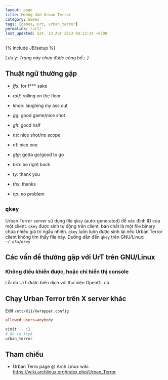 ```yaml
---
layout: page
title: Hướng dẫn Urban Terror
category: Games
tags: [games, urt, urban_terror]
permalink: /urt/
last_updated: Sat, 13 Apr 2013 08:23:34 +0700
---
```

{% include JB/setup %}

*Lưu ý: Trang này chưa được công bố ;-)*

## Thuật ngữ thường gặp

* *ffs*: for f\*\*\* sake

* *rotf*: rolling on the floor

* *lmao*: laughing my ass out

* *gg*: good game/nice shot

* *gh*: good half

* *ns*: nice shot/no scope

* *n1*: nice one

* *gtg*: gotta go/good to go

* *brb*: be right back

* *ty*: thank you

* *thx*: thanks

* *np*: no problem

## `qkey`

Urban Terror server sử dụng file `qkey` (auto-generated) để xác định
ID của một client.  `qkey` được sinh tự động trên client, bản chất là
một file binary chứa nhiều giá trị ngẫu nhiên.  `qkey` luôn luôn được
sinh lại nếu Urban Terror client không tìm thấy file này.  Đường dẫn
đến `qkey` trên GNU/Linux: `~/.q3a/qkey`

## Các vấn đề thường gặp với UrT trên GNU/Linux

### Không điều khiển được, hoặc chỉ hiển thị console

Lỗi do UrT được biên dịch với thư viện OpenGL cũ.

## Chạy Urban Terror trên X server khác

Edit `/etc/X11/Xwrapper.config`

```conf
allowed_users=anybody
```

```sh
xinit -- :1
# Go to tty8
urban_terror
```

## Tham chiếu

* Urban Terro page @ Arch Linux wiki: https://wiki.archlinux.org/index.php/Urban_Terror
